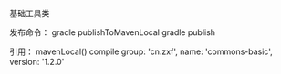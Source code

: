基础工具类

发布命令：
gradle publishToMavenLocal
gradle publish

引用：
mavenLocal()
compile group: 'cn.zxf', name: 'commons-basic', version: '1.2.0'